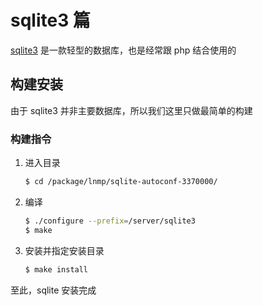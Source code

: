 # sqlite3 篇

[sqlite3](https://www.sqlite.org) 是一款轻型的数据库，也是经常跟 php 结合使用的

## 构建安装

由于 sqlite3 并非主要数据库，所以我们这里只做最简单的构建

### 构建指令

1. 进入目录

    ```sh
    $ cd /package/lnmp/sqlite-autoconf-3370000/
    ```

2. 编译

    ```sh
    $ ./configure --prefix=/server/sqlite3
    $ make
    ```

3. 安装并指定安装目录

    ```sh
    $ make install
    ```

至此，sqlite 安装完成
